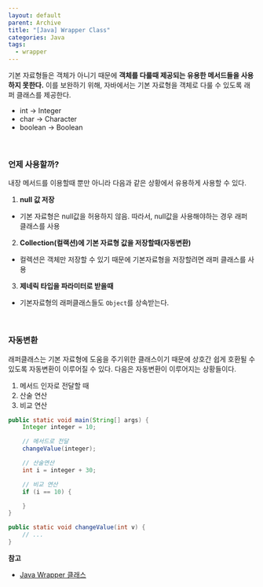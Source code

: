```yaml
---
layout: default
parent: Archive
title: "[Java] Wrapper Class"
categories: Java
tags:
  - wrapper
---  
```


기본 자료형들은 객체가 아니기 때문에 **객체를 다룰때 제공되는 유용한 메서드들을 사용하지 못한다.** 이를 보완하기 위해, 자바에서는 기본 자료형을 객체로 다룰 수 있도록 래퍼 클래스를 제공한다. 
- int -> Integer
- char -> Character
- boolean -> Boolean  

<br />  

### 언제 사용할까?
내장 메서드를 이용할때 뿐만 아니라 다음과 같은 상황에서 유용하게 사용할 수 있다.  

1. **null 값 저장**
  - 기본 자료형은 null값을 허용하지 않음. 따라서, null값을 사용해야하는 경우 래퍼 클래스를 사용
2. **Collection(컬랙션)에 기본 자료형 값을 저장할때(자동변환)**
  - 컬렉션은 객체만 저장할 수 있기 때문에 기본자료형을 저장할려면 래퍼 클래스를 사용
3. **제네릭 타입을 파라미터로 받을때**
  - 기본자료형의 래퍼클래스들도 `Object`를 상속받는다.

<br />

### 자동변환
래퍼클래스는 기본 자료형에 도움을 주기위한 클래스이기 때문에 상호간 쉽게 호환될 수 있도록 자동변환이 이루어질 수 있다. 다음은 자동변환이 이루어지는 상황들이다.

1. 메서드 인자로 전달할 때
2. 산술 연산
3. 비교 연산


```java
public static void main(String[] args) {
    Integer integer = 10;

    // 메서드로 전달
    changeValue(integer);

    // 산술연산
    int i = integer + 30;

    // 비교 연산
    if (i == 10) {

    }
}

public static void changeValue(int v) {
    // ...
}
```


**참고**
- [Java Wrapper 클래스](https://junhyunny.github.io/java/java-wrapper-class/)